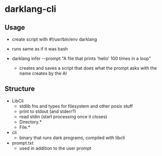 # darklang-cli

## Usage

- create script with #!/usr/bin/env darklang
- runs same as if it was bash

- darklang infer --prompt "A file that prints 'hello' 100 times in a loop"
  - creates and saves a script that does what the prompt asks with the name creates by the AI

## Structure

- LibCli
  - stdlib fns and types for filesystem and other posix stuff
  - print to stdout (and stderr?)
  - read stdin (start processing once it closes)
  - Directory.\*
  - File.\*
- cli
  - binary that runs dark programs, compiled with libcli
- prompt.txt
  - used in addition to the user prompt
